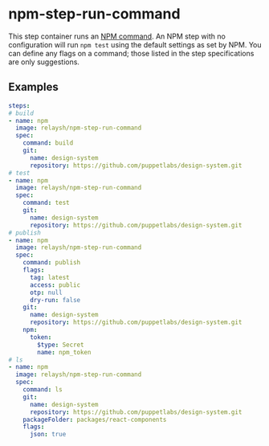 # npm-step-run-command

This step container runs an [NPM command](https://docs.npmjs.com/cli-documentation/). An NPM step with no configuration will run `npm test` using the default settings as set by NPM. You can define any flags on a command; those listed in the step specifications are only suggestions.

## Examples

```yaml
steps:
# build
- name: npm
  image: relaysh/npm-step-run-command
  spec:
    command: build
    git:
      name: design-system
      repository: https://github.com/puppetlabs/design-system.git
# test
- name: npm
  image: relaysh/npm-step-run-command
  spec:
    command: test
    git:
      name: design-system
      repository: https://github.com/puppetlabs/design-system.git
# publish
- name: npm
  image: relaysh/npm-step-run-command
  spec:
    command: publish
    flags:
      tag: latest
      access: public
      otp: null
      dry-run: false
    git:
      name: design-system
      repository: https://github.com/puppetlabs/design-system.git
    npm:
      token:
        $type: Secret
        name: npm_token
# ls
- name: npm
  image: relaysh/npm-step-run-command
  spec:
    command: ls
    git:
      name: design-system
      repository: https://github.com/puppetlabs/design-system.git
    packageFolder: packages/react-components
    flags:
      json: true
```
